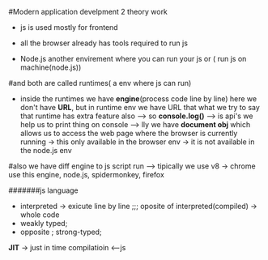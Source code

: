 #Modern application develpment 2 theory work

- js is used mostly for frontend

- all the browser already has tools required to run js
- Node.js another envirement where you can run your js or ( run js on machine(node.js))

#and both are called runtimes( a env where js can run)

- inside the runtimes we have **engine**(process code line by line) here we don't have **URL**, but in runtime env we have URL that what we try to say that runtime has extra feature also
  --> so **console.log()** --> is api's we help us to print thing on console
  --> lly we have **document obj** which allows us to access the web page where the browser is currently running -> this only available in the browser env -> it is not available in the node.js env

#also we have diff engine to js script run --> tipically we use v8 -> chrome use this engine, node.js, spidermonkey, firefox

#######js language

- interpreted -> exicute line by line ;;; oposite of interpreted(compiled) -> whole code
- weakly typed;
- opposite ; strong-typed;

**JIT** -> just in time compilatioin <--js
